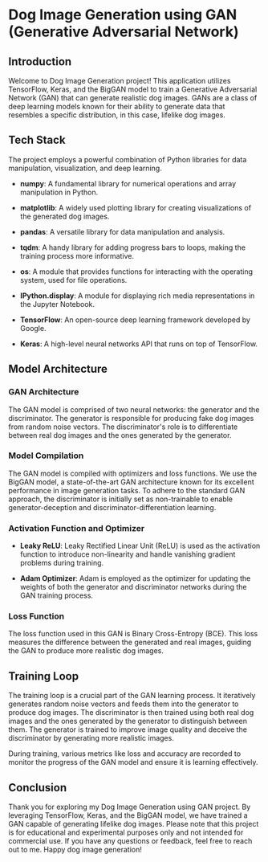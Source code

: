 # Dog Image Generation using GAN (Generative Adversarial Network)

## Introduction

Welcome to Dog Image Generation project! This application utilizes TensorFlow, Keras, and the BigGAN model to train a Generative Adversarial Network (GAN) that can generate realistic dog images. GANs are a class of deep learning models known for their ability to generate data that resembles a specific distribution, in this case, lifelike dog images.

## Tech Stack

The project employs a powerful combination of Python libraries for data manipulation, visualization, and deep learning.

- **numpy**: A fundamental library for numerical operations and array manipulation in Python.

- **matplotlib**: A widely used plotting library for creating visualizations of the generated dog images.

- **pandas**: A versatile library for data manipulation and analysis.

- **tqdm**: A handy library for adding progress bars to loops, making the training process more informative.

- **os**: A module that provides functions for interacting with the operating system, used for file operations.

- **IPython.display**: A module for displaying rich media representations in the Jupyter Notebook.

- **TensorFlow**: An open-source deep learning framework developed by Google.

- **Keras**: A high-level neural networks API that runs on top of TensorFlow.

## Model Architecture

### GAN Architecture

The GAN model is comprised of two neural networks: the generator and the discriminator. The generator is responsible for producing fake dog images from random noise vectors. The discriminator's role is to differentiate between real dog images and the ones generated by the generator.

### Model Compilation

The GAN model is compiled with optimizers and loss functions. We use the BigGAN model, a state-of-the-art GAN architecture known for its excellent performance in image generation tasks. To adhere to the standard GAN approach, the discriminator is initially set as non-trainable to enable generator-deception and discriminator-differentiation learning.

### Activation Function and Optimizer

- **Leaky ReLU**: Leaky Rectified Linear Unit (ReLU) is used as the activation function to introduce non-linearity and handle vanishing gradient problems during training.

- **Adam Optimizer**: Adam is employed as the optimizer for updating the weights of both the generator and discriminator networks during the GAN training process.

### Loss Function

The loss function used in this GAN is Binary Cross-Entropy (BCE). This loss measures the difference between the generated and real images, guiding the GAN to produce more realistic dog images.

## Training Loop

The training loop is a crucial part of the GAN learning process. It iteratively generates random noise vectors and feeds them into the generator to produce dog images. The discriminator is then trained using both real dog images and the ones generated by the generator to distinguish between them. The generator is trained to improve image quality and deceive the discriminator by generating more realistic images.

During training, various metrics like loss and accuracy are recorded to monitor the progress of the GAN model and ensure it is learning effectively.

## Conclusion

Thank you for exploring my Dog Image Generation using GAN project. By leveraging TensorFlow, Keras, and the BigGAN model, we have trained a GAN capable of generating lifelike dog images. Please note that this project is for educational and experimental purposes only and not intended for commercial use. If you have any questions or feedback, feel free to reach out to me. Happy dog image generation!
